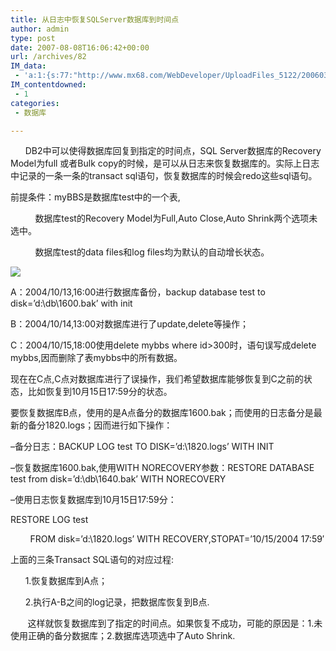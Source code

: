 ```yaml
---
title: 从日志中恢复SQLServer数据库到时间点
author: admin
type: post
date: 2007-08-08T16:06:42+00:00
url: /archives/82
IM_data:
 - 'a:1:{s:77:"http://www.mx68.com/WebDeveloper/UploadFiles_5122/200603/2006310142248361.jpg";s:76:"http://blog.haohtml.com/wp-content/uploads/2009/06/4f43_2006310142248361.jpg";}'
IM_contentdowned:
 - 1
categories:
 - 数据库

---
```


      DB2中可以使得数据库回复到指定的时间点，SQL Server数据库的Recovery Model为full 或者Bulk copy的时候，是可以从日志来恢复数据库的。实际上日志中记录的一条一条的transact sql语句，恢复数据库的时候会redo这些sql语句。

前提条件：myBBS是数据库test中的一个表,

          数据库test的Recovery Model为Full,Auto Close,Auto Shrink两个选项未选中。

          数据库test的data files和log files均为默认的自动增长状态。

![](http://www.mx68.com/WebDeveloper/UploadFiles_5122/200603/2006310142248361.jpg)

A：2004/10/13,16:00进行数据库备份，backup database test to disk=’d:\db\1600.bak’ with init

B：2004/10/14,13:00对数据库进行了update,delete等操作；

C：2004/10/15,18:00使用delete mybbs where id>300时，语句误写成delete mybbs,因而删除了表mybbs中的所有数据。

现在在C点,C点对数据库进行了误操作，我们希望数据库能够恢复到C之前的状态，比如恢复到10月15日17:59分的状态。

要恢复数据库B点，使用的是A点备分的数据库1600.bak；而使用的日志备分是最新的备分1820.logs；因而进行如下操作：

–备分日志：BACKUP LOG test TO DISK=’d:\1820.logs’ WITH INIT

–恢复数据库1600.bak,使用WITH NORECOVERY参数：RESTORE DATABASE test from disk=’d:\db\1640.bak’ WITH NORECOVERY

–使用日志恢复数据库到10月15日17:59分：

RESTORE LOG test

        FROM disk=’d:\1820.logs’ WITH RECOVERY,STOPAT=’10/15/2004 17:59′

上面的三条Transact SQL语句的对应过程:

      1.恢复数据库到A点；

      2.执行A-B之间的log记录，把数据库恢复到B点.

       这样就恢复数据库到了指定的时间点。如果恢复不成功，可能的原因是：1.未使用正确的备分数据库；2.数据库选项选中了Auto Shrink.